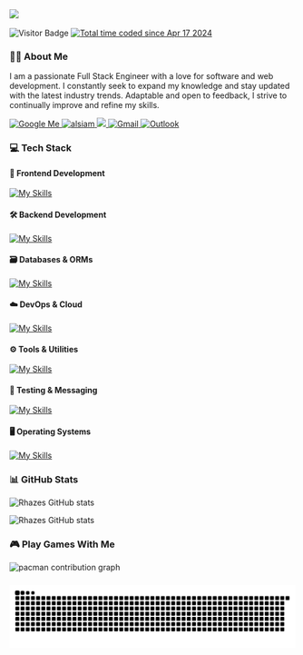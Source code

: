 <!-- Header Section -->
<img src="https://media.licdn.com/dms/image/v2/D5616AQFkq7_reEx7Yw/profile-displaybackgroundimage-shrink_350_1400/B56Zab_YObGoAc-/0/1746373806274?e=1753920000&v=beta&t=uJMFjhLadzzQlQQd9qGbBDZ2lrsiMl9gUKnpH61UGSw" />

<p align="left">
<img src="https://visitor-badge.laobi.icu/badge?page_id=nctrnlman.nctrnlman&" alt="Visitor Badge" />
  <a href="https://wakatime.com/@018ee9fe-13d3-4971-8c34-344bd4682d92">
    <img src="https://wakatime.com/badge/user/018ee9fe-13d3-4971-8c34-344bd4682d92.svg" alt="Total time coded since Apr 17 2024" />
  </a>
</p>

### 🧑‍💻 About Me

<p align="left">
  I am a passionate Full Stack Engineer with a love for software and web development. I constantly seek to expand my knowledge and stay updated with the latest industry trends. Adaptable and open to feedback, I strive to continually improve and refine my skills.
</p>
<p align="">
<a href="https://www.google.com/search?q=rhazes+devino" target="_blank">
    <img src="https://img.shields.io/badge/Google Me-4285F4?style=for-the-badge&logo=google&logoColor=white" alt="Google Me" />
  </a>
  <a href="https://www.linkedin.com/in/rhazes/" target="_blank">
  <img src="https://img.shields.io/badge/LinkedIn-0077B5?style=for-the-badge&logo=linkedin&logoColor=white" alt="alsiam"/>
 </a>
        <a href="https://www.instagram.com/rhazes.d/" target="_blank">
  <img src="https://img.shields.io/badge/Instagram-fe4164?style=for-the-badge&logo=instagram&logoColor=white"  />
 </a> 
 <a href="mailto:rhazesd@gmail.com" target="_blank">
    <img src="https://img.shields.io/badge/Gmail-D14836?style=for-the-badge&logo=gmail&logoColor=white" alt="Gmail" />
  </a>
  <a href="mailto:rhazes@codenito.id" target="_blank">
    <img src="https://img.shields.io/badge/Outlook-0078D4?style=for-the-badge&logo=microsoft-outlook&logoColor=white" alt="Outlook" />
  </a>
</p>

<!-- Skills -->

### 💻 Tech Stack

#### 🚀 Frontend Development

[![My Skills](https://skillicons.dev/icons?i=react,nextjs,gatsby,angular,js,ts,css,tailwind,redux,bootstrap)](https://skillicons.dev)

#### 🛠️ Backend Development

[![My Skills](https://skillicons.dev/icons?i=nodejs,php,py,java,dotnet,express,nestjs,fastapi,spring,laravel)](https://skillicons.dev)

#### 🗃️ Databases & ORMs

[![My Skills](https://skillicons.dev/icons?i=mysql,postgres,mongodb,redis,prisma,sequelize)](https://skillicons.dev)

#### ☁️ DevOps & Cloud

[![My Skills](https://skillicons.dev/icons?i=docker,kubernetes,aws,azure,firebase,vercel,netlify,grafana)](https://skillicons.dev)

#### ⚙️ Tools & Utilities

[![My Skills](https://skillicons.dev/icons?i=git,pnpm,npm,postman,powershell,vscode,visualstudio,stackoverflow,notion)](https://skillicons.dev)

#### 🧪 Testing & Messaging

[![My Skills](https://skillicons.dev/icons?i=jest,kafka)](https://skillicons.dev)

#### 🖥️ Operating Systems

[![My Skills](https://skillicons.dev/icons?i=windows,ubuntu,redhat,linux,apple)](https://skillicons.dev)

### 📊 GitHub Stats

<div align="left">

![Rhazes GitHub stats](https://github-readme-stats.vercel.app/api?username=nctrnlman&show_icons=true&include_all_commits=true&count_private=true&theme=dracula&hide_rank=true)

![Rhazes GitHub stats](https://github-readme-stats.vercel.app/api/top-langs?username=nctrnlman&locale=en&hide_title=false&layout=compact&card_width=320&langs_count=5&theme=dracula&hide_border=false)

</div>

### 🎮 Play Games With Me

<picture>
  <source media="(prefers-color-scheme: dark)" srcset="https://raw.githubusercontent.com/nctrnlman/nctrnlman/output/pacman-contribution-graph-dark.svg">
  <source media="(prefers-color-scheme: light)" srcset="https://raw.githubusercontent.com/nctrnlman/nctrnlman/output/pacman-contribution-graph.svg">
  <img alt="pacman contribution graph" src="https://raw.githubusercontent.com/nctrnlman/nctrnlman/output/pacman-contribution-graph.svg">
</picture>

###

<img src="https://raw.githubusercontent.com/nctrnlman/nctrnlman/output/snake.svg" alt="Snake animation" />

###
